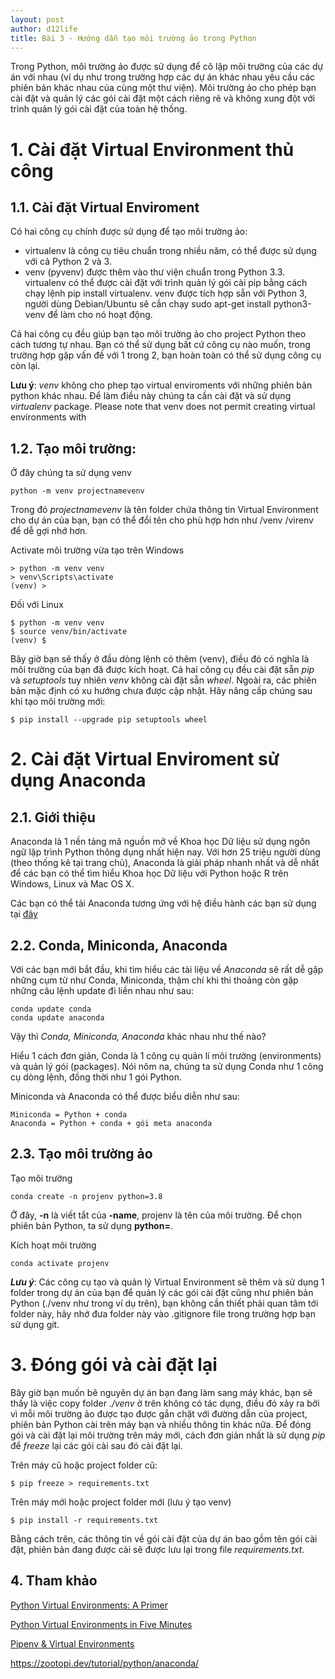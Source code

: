 ```yaml
---
layout: post
author: d12life
title: Bài 3 - Hướng dẫn tạo môi trường ảo trong Python
---
```


Trong Python, môi trường ảo được sử dụng để cô lập môi trường của các dự án với nhau (ví dụ như trong trường hợp các dự án khác nhau yêu cầu các phiên bản khác nhau của cùng một thư viện). Môi trường ảo cho phép bạn cài đặt và quản lý các gói cài đặt một cách riêng rẽ và không xung đột với trình quản lý gói cài đặt của toàn hệ thống.

# 1. Cài đặt Virtual Environment thủ công
## 1.1. Cài đặt Virtual Enviroment
Có hai công cụ chính được sử dụng để tạo môi trường ảo:
- virtualenv là công cụ tiêu chuẩn trong nhiều năm, có thể được sử dụng với cả Python 2 và 3.
- venv (pyvenv) được thêm vào thư viện chuẩn trong Python 3.3.
virtualenv có thể được cài đặt với trình quản lý gói cài pip bằng cách chạy lệnh pip install virtualenv. venv được tích hợp sẵn với Python 3, người dùng Debian/Ubuntu sẽ cần chạy sudo apt-get install python3-venv để làm cho nó hoạt động.

Cả hai công cụ đều giúp bạn tạo môi trường ảo cho project Python theo cách tương tự nhau. Bạn có thể sử dụng bất cứ công cụ nào muốn, trong trường hợp gặp vấn đề với 1 trong 2, bạn hoàn toàn có thể sử dụng công cụ còn lại.

**Lưu ý**: *venv* không cho phep tạo virtual enviroments với những phiên bản python khác nhau. Để làm điều này chúng ta cần cài đặt và sử dụng *virtualenv* package.
Please note that venv does not permit creating virtual environments with 

## 1.2. Tạo môi trường:

Ở đây chúng ta sử dụng venv

```
python -m venv projectnamevenv
```

Trong đó *projectnamevenv* là tên folder chứa thông tin Virtual Environment cho dự án của bạn, bạn có thể đổi tên cho phù hợp hơn như /venv /virenv để dễ gợi nhớ hơn.


Activate môi trường vừa tạo trên Windows
```
> python -m venv venv
> venv\Scripts\activate
(venv) >
```

Đối với Linux
```
$ python -m venv venv
$ source venv/bin/activate
(venv) $
```

Bây giờ bạn sẽ thấy ở đầu dòng lệnh có thêm (venv), điều đó có nghĩa là môi trường của bạn đã được kích hoạt. Cả hai công cụ đều cài đặt sẵn *pip* và *setuptools* tuy nhiên *venv* không cài đặt sẵn *wheel*. Ngoài ra, các phiên bản mặc định có xu hướng chưa được cập nhật. Hãy nâng cấp chúng sau khi tạo môi trường mới:
```
$ pip install --upgrade pip setuptools wheel
```

# 2. Cài đặt Virtual Enviroment sử dụng Anaconda
## 2.1. Giới thiệu
Anaconda là 1 nền tảng mã nguồn mở về Khoa học Dữ liệu sử dụng ngôn ngữ lập trình Python thông dụng nhất hiện nay. Với hơn 25 triệu người dùng (theo thống kê tại trang chủ), Anaconda là giải pháp nhanh nhất và dễ nhất để các bạn có thể tìm hiểu Khoa học Dữ liệu với Python hoặc R trên Windows, Linux và Mac OS X.

Các bạn có thể tải Anaconda tương ứng với hệ điều hành các bạn sử dụng tại [đây](https://www.anaconda.com/products/distribution)

## 2.2. Conda, Miniconda, Anaconda
Với các bạn mới bắt đầu, khi tìm hiểu các tài liệu về *Anaconda* sẽ rất dễ gặp những cụm từ như Conda, Miniconda, thậm chí khi thi thoảng còn gặp những câu lệnh update đi liền nhau như sau:
```
conda update conda
conda update anaconda
```
Vậy thì *Conda, Miniconda, Anaconda* khác nhau như thế nào?

Hiểu 1 cách đơn giản, Conda là 1 công cụ quản lí môi trường (environments) và quản lý gói (packages). Nói nôm na, chúng ta sử dụng Conda như 1 công cụ dòng lệnh, đồng thời như 1 gói Python.

Miniconda và Anaconda có thể được biểu diễn như sau:
```
Miniconda = Python + conda
Anaconda = Python + conda + gói meta anaconda
```
## 2.3. Tạo môi trường ảo
Tạo môi trường
```
conda create -n projenv python=3.8
```
Ở đây, **-n** là viết tắt của **-name**, projenv là tên của môi trường. Để chọn phiên bản Python, ta sử dụng **python=**.

Kích hoạt môi trường
```
conda activate projenv
```

***Lưu ý***: Các công cụ tạo và quản lý Virtual Environment sẽ thêm và sử dụng 1 folder trong dự án của bạn để quản lý các gói cài đặt cũng như phiên bản Python (./venv như trong ví dụ trên), bạn không cần thiết phải quan tâm tới folder này, hãy nhớ đưa folder này vào .gitignore file trong trường hợp bạn sử dụng git.

# 3. Đóng gói và cài đặt lại

Bây giờ bạn muốn bê nguyên dự án bạn đang làm sang máy khác, bạn sẽ thấy là việc copy folder *./venv* ở trên không có tác dụng, điều đó xảy ra bởi vì mỗi môi trường ảo được tạo được gắn chặt với đường dẫn của project, phiên bản Python cài trên máy bạn và nhiều thông tin khác nữa. Để đóng gói và cài đặt lại môi trường trên máy mới, cách đơn giản nhất là sử dụng *pip* để *freeze* lại các gói cài sau đó cài đặt lại.

Trên máy cũ hoặc project folder cũ:
```
$ pip freeze > requirements.txt
```

Trên máy mới hoặc project folder mới (lưu ý tạo venv)
```
$ pip install -r requirements.txt
```

Bằng cách trên, các thông tin về gói cài đặt của dự án bao gồm tên gói cài đặt, phiên bản đang được cài sẽ được lưu lại trong file *requirements.txt*.

## 4. Tham khảo

[Python Virtual Environments: A Primer](https://realpython.com/python-virtual-environments-a-primer/)

[Python Virtual Environments in Five Minutes](https://chriswarrick.com/blog/2018/09/04/python-virtual-environments/)

[Pipenv & Virtual Environments](https://docs.python-guide.org/dev/virtualenvs/)

https://zootopi.dev/tutorial/python/anaconda/
